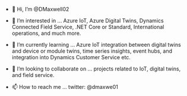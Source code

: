- 👋 Hi, I’m @DMaxwell02

- 👀 I’m interested in ... Azure IoT, Azure Digital Twins, Dynamics Connected Field Service, .NET Core or Standard, International operations, and much more.

- 🌱 I’m currently learning ... Azure IoT integration between digital twins and device or module twins, time series insights, event hubs, and integration into Dynamics Customer Service etc.

- 💞️ I’m looking to collaborate on ... projects related to IoT, digital twins, and field service.

- 📫 How to reach me ... twitter: @dmaxwe01

<!---
DMaxwell02/DMaxwell02 is a ✨ special ✨ repository because its `README.md` (this file) appears on your GitHub profile.
You can click the Preview link to take a look at your changes.
--->
